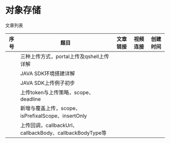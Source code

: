# 对象存储

文章列表

|序号|题目|文章链接|视频连接|创建时间|
|--|--|--|--|--|
||三种上传方式，portal上传及qshell上传详解||||
||JAVA SDK环境搭建详解||||
||JAVA SDK上传例子初步||||
||上传token与上传策略，scope、deadline||||
||新增与覆盖上传，scope、isPrefixalScope、insertOnly||||
||上传回调，callbackUrl、callbackBody、callbackBodyType等||||
